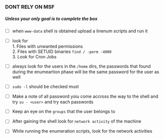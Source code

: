 ### DONT RELY ON MSF
##### Unless your only goal is to complete the box

- [ ] when ```www-data``` shell is obtained upload a linenum scripts and run it
- [ ] look for <br />
        1. Files with unwanted permissions <br />
        2. Files with SETUID binaries ```find / -perm -4000``` <br />
        3. Look for Cron Jobs <br />
- [ ] always look for the users in the ```/home``` dirs, the passwords that found during the enumeartion phase will be the same password for the user as well
- [ ] ```sudo -l``` should be checked must
- [ ] Make a note of all password yoiu come accross the way to the shell and try ```su - <user>``` and try each passwords
- [ ] Keep an eye on the ```groups``` that the user belongs to
- [ ] After gaining the shell look for `network activity` of the machine
- [ ] While running the enumeration scripts, look for the network activities


